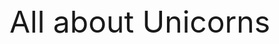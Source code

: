 <html>
<head> <font size=200> All about Unicorns </head>
  
  
  
  
  
  
  
  
  
  
  
  </html>
